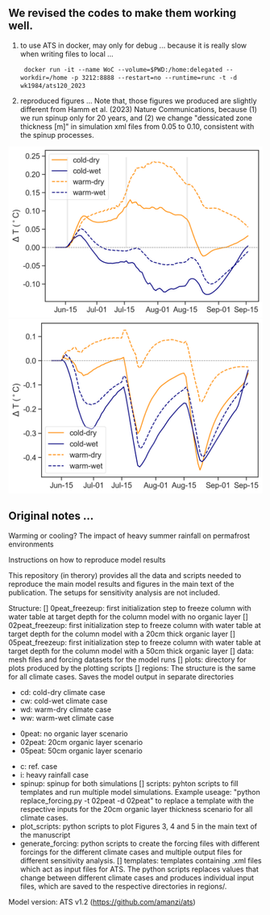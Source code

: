 ## We revised the codes to make them working well. 

1. to use ATS in docker,  may only for debug ... because it is really slow when writing files to local ... 

		docker run -it --name WoC --volume=$PWD:/home:delegated --workdir=/home -p 3212:8888 --restart=no --runtime=runc -t -d wk1984/ats120_2023
		
1. reproduced figures ... Note that, those figures we produced are slightly different from Hamm et al. (2023) Nature Communications, because (1) we run spinup only for 20 years, and (2) we change "dessicated zone thickness [m]" in simulation xml files from 0.05 to 0.10, consistent with the spinup processes.

![](plots/MAINRESULT.png)
![](plots/immediate_topsoil_Tdiff.png)

## Original notes ...

Warming or cooling? The impact of heavy summer rainfall on permafrost environments

Instructions on how to reproduce model results

This repository (in therory) provides all the data and scripts needed to reproduce the main model results and figures in the main text of the publication. The setups for sensitivity analysis are not included.

Structure:
[] 0peat_freezeup: first initialization step to freeze column with water table at target depth for the column model with no organic layer
[] 02peat_freezeup: first initialization step to freeze column with water table at target depth for the column model with a 20cm thick organic layer
[] 05peat_freezeup: first initialization step to freeze column with water table at target depth for the column model with a 50cm thick organic layer
[] data: mesh files and forcing datasets for the model runs
[] plots: directory for plots produced by the plotting scripts
[] regions: The structure is the same for all climate cases. Saves the model output in separate directories
 * cd: cold-dry climate case
 * cw: cold-wet climate case
 * wd: warm-dry climate case
 * ww: warm-wet climate case
  - 0peat: no organic layer scenario
  - 02peat: 20cm organic layer scenario
  - 05peat: 50cm organic layer scenario
   * c: ref. case
   * i: heavy rainfall case
   * spinup: spinup for both simulations
[] scripts: pyhton scripts to fill templates and run multiple model simulations. Example useage: "python replace_forcing.py -t 02peat -d 02peat" to replace a template with the respective inputs for the 20cm organic layer thickness scenario for all climate cases. 
 * plot_scripts: python scripts to plot Figures 3, 4 and 5 in the main text of the manuscript
 * generate_forcing: python scripts to create the forcing files with different forcings for the different climate cases and multiple output files for different sensitivity analysis.
[] templates: templates containing .xml files which act as input files for ATS. The python scripts replaces values that change between different climate cases and produces individual input files, which are saved to the respective directories in regions/. 

Model version: ATS v1.2 (https://github.com/amanzi/ats)

